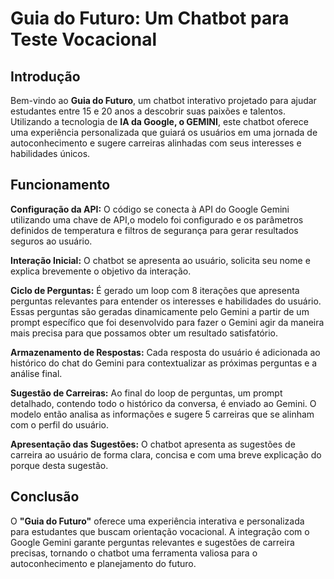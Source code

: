 # Guia do Futuro: Um Chatbot para Teste Vocacional

## Introdução
Bem-vindo ao **Guia do Futuro**, um chatbot interativo projetado para ajudar estudantes entre 15 e 20 anos a descobrir suas paixões e talentos. Utilizando a tecnologia de **IA da Google, o GEMINI**, este chatbot oferece uma experiência personalizada que guiará os usuários em uma jornada de autoconhecimento e sugere carreiras alinhadas com seus interesses e habilidades únicos.
## Funcionamento
**Configuração da API:** O código se conecta à API do Google Gemini utilizando uma chave de API,o modelo foi configurado e os parâmetros definidos de temperatura e filtros de segurança para gerar resultados seguros ao usuário.

**Interação Inicial:** O chatbot se apresenta ao usuário, solicita seu nome e explica brevemente o objetivo da interação.

**Ciclo de Perguntas:** É gerado um loop com 8 iterações que apresenta perguntas relevantes para entender os interesses e habilidades do usuário. Essas perguntas são geradas dinamicamente pelo Gemini a partir de um prompt específico que foi desenvolvido para fazer o Gemini agir da maneira mais precisa para que possamos obter um resultado satisfatório.

**Armazenamento de Respostas:** Cada resposta do usuário é adicionada ao histórico do chat do Gemini para contextualizar as próximas perguntas e a análise final.

**Sugestão de Carreiras:** Ao final do loop de perguntas, um prompt detalhado, contendo todo o histórico da conversa, é enviado ao Gemini. O modelo então analisa as informações e sugere 5 carreiras que se alinham com o perfil do usuário.

**Apresentação das Sugestões:** O chatbot apresenta as sugestões de carreira ao usuário de forma clara, concisa e com uma breve explicação do porque desta sugestão.

## Conclusão 
O **"Guia do Futuro"** oferece uma experiência interativa e personalizada para estudantes que buscam orientação vocacional. A integração com o Google Gemini garante perguntas relevantes e sugestões de carreira precisas, tornando o chatbot uma ferramenta valiosa para o autoconhecimento e planejamento do futuro.
